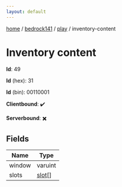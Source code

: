```yaml
---
layout: default
---
```


[home](/)  /  [bedrock141](/protocol/bedrock141)  /  [play](/protocol/bedrock141/play)  /  inventory-content

# Inventory content

**Id**: 49

**Id** (hex): 31

**Id** (bin): 00110001

**Clientbound**: ✔️

**Serverbound**: ✖️

## Fields

Name | Type
---|---
window | varuint
slots | [slot](/protocol/bedrock141/types/slot)[]
